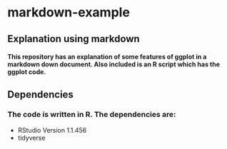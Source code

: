 # markdown-example
## Explanation using markdown

#### This repository has an explanation of some features of ggplot in a markdown down document.  Also included is an R script which has the ggplot code.

## Dependencies

### The code is written in R. The dependencies are:

* RStudio Version 1.1.456 
* tidyverse
